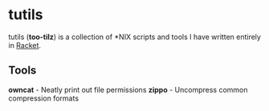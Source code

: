 # tutils

tutils (**too-tilz**) is a collection of *NIX scripts and tools I have written entirely in [Racket](https://racket-lang.org/). 

## Tools

**owncat** - Neatly print out file permissions
**zippo** - Uncompress common compression formats
